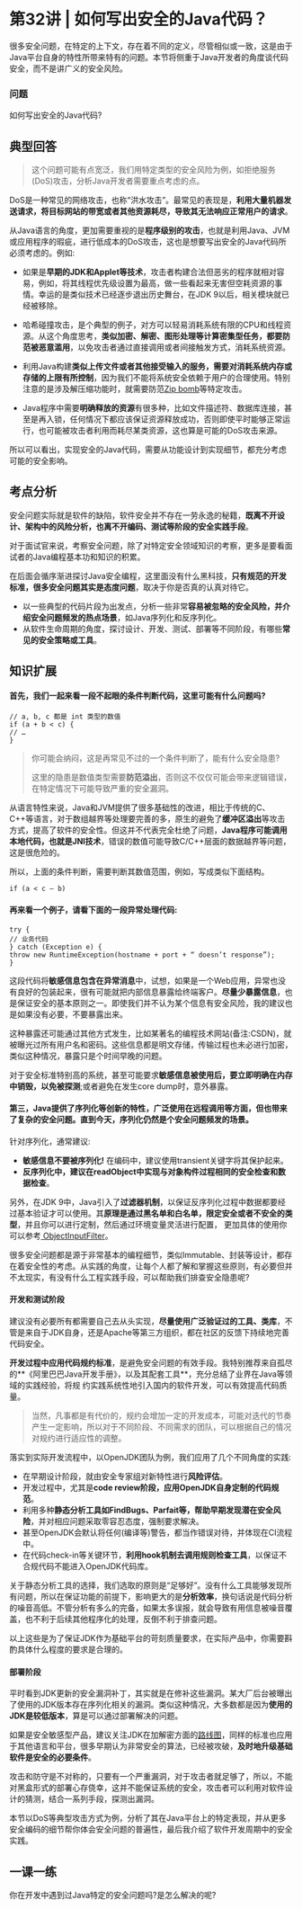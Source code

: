 第32讲 | 如何写出安全的Java代码？
======

很多安全问题，在特定的上下文，存在着不同的定义，尽管相似或一致，这是由于Java平台自身的特性所带来特有的问题。本节将侧重于Java开发者的角度谈代码安全，而不是讲广义的安全风险。

### 问题
如何写出安全的Java代码? 

## 典型回答
> 这个问题可能有点宽泛，我们用特定类型的安全风险为例，如拒绝服务(DoS)攻击，分析Java开发者需要重点考虑的点。 

DoS是一种常见的网络攻击，也称“洪水攻击”。最常见的表现是，**利用大量机器发送请求，将目标网站的带宽或者其他资源耗尽，导致其无法响应正常用户的请求**。

从Java语言的角度，更加需要重视的是**程序级别的攻击**，也就是利用Java、JVM或应用程序的瑕疵，进行低成本的DoS攻击，这也是想要写出安全的Java代码所必须考虑的。例如:

- 如果是**早期的JDK和Applet等技术**，攻击者构建合法但恶劣的程序就相对容易，例如，将其线程优先级设置为最高，做一些看起来无害但空耗资源的事情。幸运的是类似技术已经逐步退出历史舞台，在JDK 9以后，相关模块就已经被移除。

- 哈希碰撞攻击，是个典型的例子，对方可以轻易消耗系统有限的CPU和线程资源。从这个角度思考，**类似加密、解密、图形处理等计算密集型任务，都要防范被恶意滥用**，以免攻击者通过直接调用或者间接触发方式，消耗系统资源。

- 利用Java构建**类似上传文件或者其他接受输入的服务，需要对消耗系统内存或存储的上限有所控制**，因为我们不能将系统安全依赖于用户的合理使用。特别注意的是涉及解压缩功能时，就需要防范[Zip bomb](https://en.wikipedia.org/wiki/Zip_bomb)等特定攻击。

- Java程序中需要**明确释放的资源**有很多种，比如文件描述符、数据库连接，甚至是再入锁，任何情况下都应该保证资源释放成功，否则即使平时能够正常运行，也可能被攻击者利用而耗尽某类资源，这也算是可能的DoS攻击来源。

所以可以看出，实现安全的Java代码，需要从功能设计到实现细节，都充分考虑可能的安全影响。 

## 考点分析
安全问题实际就是软件的缺陷，软件安全并不存在一劳永逸的秘籍，**既离不开设计、架构中的风险分析，也离不开编码、测试等阶段的安全实践手段**。

对于面试官来说，考察安全问题，除了对特定安全领域知识的考察，更多是要看面试者的Java编程基本功和知识的积累。 

在后面会循序渐进探讨Java安全编程，这里面没有什么黑科技，**只有规范的开发标准，很多安全问题其实是态度问题**，取决于你是否真的认真对待它。

- 以一些典型的代码片段为出发点，分析一些非常**容易被忽略的安全风险，并介绍安全问题频发的热点场景**，如Java序列化和反序列化。
- 从软件生命周期的角度，探讨设计、开发、测试、部署等不同阶段，有哪些**常见的安全策略或工具**。

## 知识扩展
#### 首先，我们一起来看一段不起眼的条件判断代码，这里可能有什么问题吗?

```
// a, b, c 都是 int 类型的数值
if (a + b < c) {
// …
}
```
> 你可能会纳闷，这是再常见不过的一个条件判断了，能有什么安全隐患?
>
> 这里的隐患是数值类型需要**防范溢出**，否则这不仅仅可能会带来逻辑错误，在特定情况下可能导致严重的安全漏洞。

从语言特性来说，Java和JVM提供了很多基础性的改进，相比于传统的C、C++等语言，对于数组越界等处理要完善的多，原生的避免了**缓冲区溢出**等攻击方式，提高了软件的安全性。但这并不代表完全杜绝了问题，**Java程序可能调用本地代码，也就是JNI技术**，错误的数值可能导致C/C++层面的数据越界等问题，这是很危险的。

所以，上面的条件判断，需要判断其数值范围，例如，写成类似下面结构。
 	if (a < c – b)#### 再来看一个例子，请看下面的一段异常处理代码:

```try {
// 业务代码
} catch (Exception e) {
throw new RuntimeException(hostname + port + “ doesn’t response”); 
}
```
这段代码将**敏感信息包含在异常消息**中，试想，如果是一个Web应用，异常也没有良好的包装起来，很有可能就把内部信息暴露给终端客户。**尽量少暴露信息**，也是保证安全的基本原则之一。即使我们并不认为某个信息有安全风险，我的建议也是如果没有必要，不要暴露出来。

这种暴露还可能通过其他方式发生，比如某著名的编程技术网站(备注:CSDN)，就被曝光过所有用户名和密码。这些信息都是明文存储，传输过程也未必进行加密，类似这种情况，暴露只是个时间早晚的问题。

对于安全标准特别高的系统，甚至可能要求**敏感信息被使用后，要立即明确在内存中销毁，以免被探测**;或者避免在发生core dump时，意外暴露。 

#### 第三，Java提供了序列化等创新的特性，广泛使用在远程调用等方面，但也带来了复杂的安全问题。直到今天，序列化仍然是个安全问题频发的场景。 
针对序列化，通常建议:

- **敏感信息不要被序列化!** 在编码中，建议使用transient关键字将其保护起来。
- **反序列化中，建议在readObject中实现与对象构件过程相同的安全检查和数据检查**。

另外，在JDK 9中，Java引入了**过滤器机制**，以保证反序列化过程中数据都要经过基本验证才可以使用。其**原理是通过黑名单和白名单，限定安全或者不安全的类型**，并且你可以进行定制，然后通过环境变量灵活进行配置， 更加具体的使用你可以参考[ ObjectInputFilter](https://docs.oracle.com/javase/9/docs/api/java/io/ObjectInputFilter.html)。 

很多安全问题都是源于非常基本的编程细节，类似Immutable、封装等设计，都存在着安全性的考虑。从实践的角度，让每个人都了解和掌握这些原则，有必要但并不太现实，有没有什么工程实践手段，可以帮助我们排查安全隐患呢?

#### 开发和测试阶段
建议没有必要所有都需要自己去从头实现，**尽量使用广泛验证过的工具、类库**，不管是来自于JDK自身，还是Apache等第三方组织，都在社区的反馈下持续地完善代码安全。

**开发过程中应用代码规约标准**，是避免安全问题的有效手段。我特别推荐来自孤尽的**《阿里巴巴Java开发手册》，以及其配套工具**，充分总结了业界在Java等领域的实践经验，将规 约实践系统性地引入国内的软件开发，可以有效提高代码质量。

> 当然，凡事都是有代价的，规约会增加一定的开发成本，可能对迭代的节奏产生一定影响，所以对于不同阶段、不同需求的团队，可以根据自己的情况对规约进行适应性的调整。 

落实到实际开发流程中，以OpenJDK团队为例，我们应用了几个不同角度的实践:

* 在早期设计阶段，就由安全专家组对新特性进行**风险评估**。
* 开发过程中，尤其是**code review阶段，应用OpenJDK自身定制的代码规范**。 
* 利用多种**静态分析工具如FindBugs、Parfait等，帮助早期发现潜在安全风险**，并对相应问题采取零容忍态度，强制要求解决。 
* 甚至OpenJDK会默认将任何(编译等)警告，都当作错误对待，并体现在CI流程中。 
* 在代码check-in等关键环节，**利用hook机制去调用规则检查工具**，以保证不合规代码不能进入OpenJDK代码库。

关于静态分析工具的选择，我们选取的原则是“足够好”。没有什么工具能够发现所有问题，所以在保证功能的前提下，影响更大的是**分析效率**，换句话说是代码分析的噪音高低。不管分析有多么的完备，如果太多误报，就会导致有用信息被噪音覆盖，也不利于后续其他程序化的处理，反倒不利于排查问题。

以上这些是为了保证JDK作为基础平台的苛刻质量要求，在实际产品中，你需要斟酌具体什么程度的要求是合理的。 

#### 部署阶段
平时看到JDK更新的安全漏洞补丁，其实就是在修补这些漏洞。某大厂后台被曝出了使用的JDK版本存在序列化相关的漏洞。类似这种情况，大多数都是因为**使用的JDK是较低版本**，算是可以通过部署解决的问题。

如果是安全敏感型产品，建议关注JDK在加解密方面的[路线图](https://java.com/en/jre-jdk-cryptoroadmap.html)，同样的标准也应用于其他语言和平台，很多早期认为非常安全的算法，已经被攻破，**及时地升级基础软件是安全的必要条件**。

攻击和防守是不对称的，只要有一个严重漏洞，对于攻击者就足够了，所以，不能对黑盒形式的部署心存侥幸，这并不能保证系统的安全，攻击者可以利用对软件设计的猜测，结合一系列手段，探测出漏洞。

本节以DoS等典型攻击方式为例，分析了其在Java平台上的特定表现，并从更多安全编码的细节帮你体会安全问题的普遍性，最后我介绍了软件开发周期中的安全实践。

## 一课一练
你在开发中遇到过Java特定的安全问题吗?是怎么解决的呢?